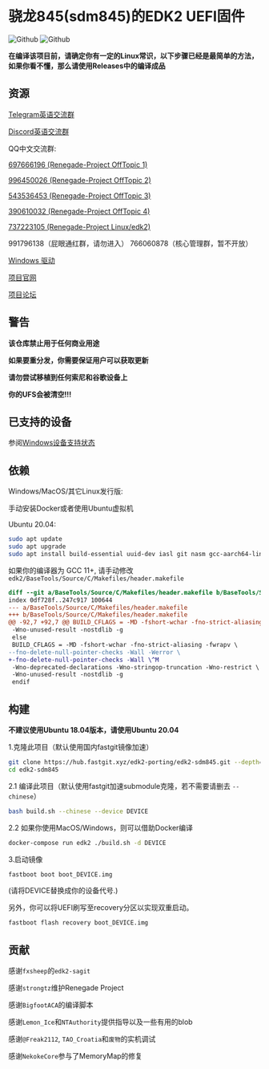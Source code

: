 # 骁龙845(sdm845)的EDK2 UEFI固件

![Github](https://img.shields.io/github/downloads/edk2-porting/edk2-sdm845/total)
![Github](https://img.shields.io/github/v/release/edk2-porting/edk2-sdm845?include_prereleases)

**在编译该项目前，请确定你有一定的Linux常识，以下步骤已经是最简单的方法，如果你看不懂，那么请使用Releases中的编译成品**

## 资源

[Telegram英语交流群](https://t.me/joinchat/MNjTmBqHIokjweeN0SpoyA)

[Discord英语交流群](https://discord.gg/XXBWfag)

QQ中文交流群:

[697666196 (Renegade-Project OffTopic 1)](https://jq.qq.com/?_wv=1027&k=JbOy29zv)

[996450026 (Renegade-Project OffTopic 2)](https://jq.qq.com/?_wv=1027&k=16xaDJnU)

[543536453 (Renegade-Project OffTopic 3)](https://jq.qq.com/?_wv=1027&k=o9jN36Nn)

[390610032 (Renegade-Project OffTopic 4)](https://jq.qq.com/?_wv=1027&k=YxXrIR7s)

[737223105 (Renegade-Project Linux/edk2)](https://jq.qq.com/?_wv=1027&k=KsQdNXl6)

991796138（屁眼通红群，请勿进入）
766060878（核心管理群，暂不开放）

[Windows 驱动](https://github.com/edk2-porting/WOA-Drivers)

[项目官网](https://renegade-project.cn/)

[项目论坛](https://forum.renegade-project.cn/)

## 警告

**该仓库禁止用于任何商业用途**

**如果要重分发，你需要保证用户可以获取更新**

**请勿尝试移植到任何索尼和谷歌设备上**

**你的UFS会被清空!!!**

## 已支持的设备

参阅[Windows设备支持状态](https://renegade-project.cn/#/zh/windows/state-frame.html)

## 依赖

Windows/MacOS/其它Linux发行版:

手动安装Docker或者使用Ubuntu虚拟机

Ubuntu 20.04:

```bash
sudo apt update
sudo apt upgrade
sudo apt install build-essential uuid-dev iasl git nasm gcc-aarch64-linux-gnu python3-distutils python3-pil python3-git gettext
```

如果你的编译器为 GCC 11+, 请手动修改 `edk2/BaseTools/Source/C/Makefiles/header.makefile`

```diff
diff --git a/BaseTools/Source/C/Makefiles/header.makefile b/BaseTools/Source/C/Makefiles/header.makefile
index 0df728f..247c917 100644
--- a/BaseTools/Source/C/Makefiles/header.makefile
+++ b/BaseTools/Source/C/Makefiles/header.makefile
@@ -92,7 +92,7 @@ BUILD_CFLAGS = -MD -fshort-wchar -fno-strict-aliasing -fwrapv \
 -Wno-unused-result -nostdlib -g
 else
 BUILD_CFLAGS = -MD -fshort-wchar -fno-strict-aliasing -fwrapv \
--fno-delete-null-pointer-checks -Wall -Werror \
+-fno-delete-null-pointer-checks -Wall \^M
 -Wno-deprecated-declarations -Wno-stringop-truncation -Wno-restrict \
 -Wno-unused-result -nostdlib -g
 endif
```

## 构建

**不建议使用Ubuntu 18.04版本，请使用Ubuntu 20.04**

1.克隆此项目（默认使用国内fastgit镜像加速）

```bash
git clone https://hub.fastgit.xyz/edk2-porting/edk2-sdm845.git --depth=1
cd edk2-sdm845
```

2.1 编译此项目（默认使用fastgit加速submodule克隆，若不需要请删去 `--chinese`）

```bash
bash build.sh --chinese --device DEVICE
```

2.2 如果你使用MacOS/Windows，则可以借助Docker编译

````bash
docker-compose run edk2 ./build.sh -d DEVICE
````

3.启动镜像

```bash
fastboot boot boot_DEVICE.img
```

(请将DEVICE替换成你的设备代号.)

另外，你可以将UEFI刷写至recovery分区以实现双重启动。

```bash
fastboot flash recovery boot_DEVICE.img
```

## 贡献

感谢`fxsheep`的`edk2-sagit`

感谢`strongtz`维护Renegade Project

感谢`BigfootACA`的编译脚本

感谢`Lemon_Ice`和`NTAuthority`提供指导以及一些有用的blob

感谢`@Freak2112`, `TAO_Croatia`和`废物`的实机调试

感谢`NekokeCore`参与了MemoryMap的修复
